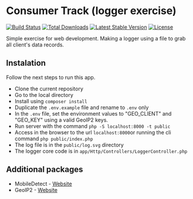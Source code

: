 # Consumer Track (logger exercise)

[![Build Status](https://travis-ci.org/laravel/lumen-framework.svg)](https://travis-ci.org/laravel/lumen-framework)
[![Total Downloads](https://img.shields.io/packagist/dt/laravel/framework)](https://packagist.org/packages/laravel/lumen-framework)
[![Latest Stable Version](https://img.shields.io/packagist/v/laravel/framework)](https://packagist.org/packages/laravel/lumen-framework)
[![License](https://img.shields.io/packagist/l/laravel/framework)](https://packagist.org/packages/laravel/lumen-framework)

Simple exercise for web development. Making a logger using a file to grab all client's data records.

## Instalation
Follow the next steps to run this app.

- Clone the current repository
- Go to the local directory
- Install using `composer install`
- Duplicate the `.env.example` file and rename to `.env` only
- In the `.env` file, set the environment values to "GEO_CLIENT" and "GEO_KEY" using a valid GeoIP2 keys.
- Run server with the command `php -S localhost:8000 -t public`
- Access in the browser to the url `localhost:8000`or running the cli command `php public/index.php`
- The log file is in the `public/log.svg` directory
- The logger core code is in `app/Http/Controllers/LoggerController.php`


## Additional packages

* MobileDetect - [Website](http://mobiledetect.net/)
* GeoIP2 - [Website](https://dev.maxmind.com/geoip/geolocate-an-ip/web-services)
